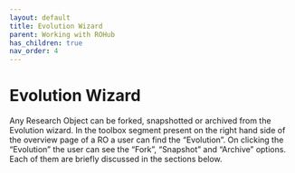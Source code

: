 ```yaml
---
layout: default
title: Evolution Wizard
parent: Working with ROHub
has_children: true
nav_order: 4
---
```


# Evolution Wizard
Any Research Object can be forked, snapshotted or archived from the Evolution wizard. In the toolbox segment present on the right hand side of the overview page of a RO a user can find the “Evolution”. On clicking the “Evolution” the user can see the “Fork”, “Snapshot” and “Archive” options. Each of them are briefly discussed in the sections below.
